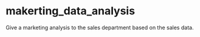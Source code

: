 # makerting_data_analysis
Give a marketing analysis to the sales department based on the sales data.
